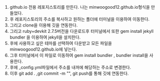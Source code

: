 1. github.io 전용 레포지스토리를 만든다. 나는 minwoogood12.github.io형식을 만들었다.
2. 후 레포지스토리의 주소를 복사하고 원하는 폴더에 터미널을 이용하여 이동한다.
3. 그리고 clone을 이용해 깃을 연동한다.
4. 그리고 ruby+devkit 2.7.5버전을 다운로드후 터미널에서 또한 gem install jekyll bundler 을 이용하여 jekyll을 설치한다.
5. 후에 사용하고 싶은 테마를 선택하여 다운받고 모든 파일을 minwoogood12.github.io에 넣는다.
6. 그후 터미널에서 이 파일로 이동하여 gem install bundler ,  bundler install을 사용한다.
7. 후에 _config.yml파일에서 주소를 내꺼에 해당하는 주소로 변경한다. 
8. 이후 git add . ,git commit -m "", git push를 통해 깃에 연동한다.
